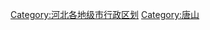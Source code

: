 















[Category:河北各地级市行政区划](https://zh.wikipedia.org/wiki/Category:河北各地级市行政区划 "wikilink")
[Category:唐山](https://zh.wikipedia.org/wiki/Category:唐山 "wikilink")